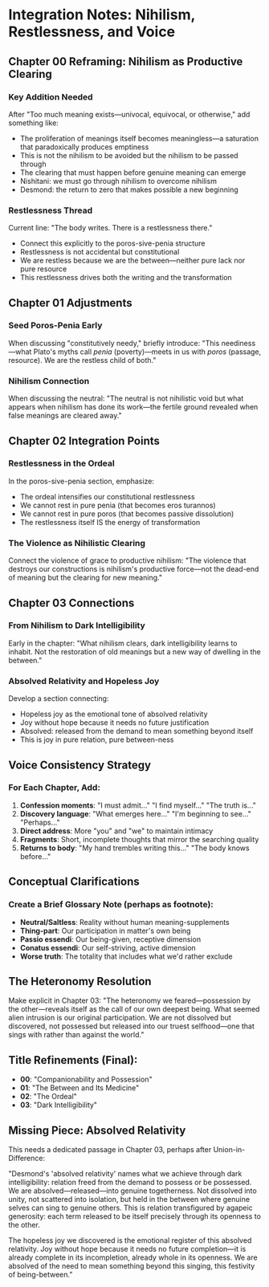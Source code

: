 # Integration Notes: Nihilism, Restlessness, and Voice

## Chapter 00 Reframing: Nihilism as Productive Clearing

### Key Addition Needed
After "Too much meaning exists—univocal, equivocal, or otherwise," add something like:
- The proliferation of meanings itself becomes meaningless—a saturation that paradoxically produces emptiness
- This is not the nihilism to be avoided but the nihilism to be passed through
- The clearing that must happen before genuine meaning can emerge
- Nishitani: we must go through nihilism to overcome nihilism
- Desmond: the return to zero that makes possible a new beginning

### Restlessness Thread
Current line: "The body writes. There is a restlessness there."
- Connect this explicitly to the poros-sive-penia structure
- Restlessness is not accidental but constitutional
- We are restless because we are the between—neither pure lack nor pure resource
- This restlessness drives both the writing and the transformation

## Chapter 01 Adjustments

### Seed Poros-Penia Early
When discussing "constitutively needy," briefly introduce:
"This neediness—what Plato's myths call *penia* (poverty)—meets in us with *poros* (passage, resource). We are the restless child of both."

### Nihilism Connection
When discussing the neutral:
"The neutral is not nihilistic void but what appears when nihilism has done its work—the fertile ground revealed when false meanings are cleared away."

## Chapter 02 Integration Points

### Restlessness in the Ordeal
In the poros-sive-penia section, emphasize:
- The ordeal intensifies our constitutional restlessness
- We cannot rest in pure penia (that becomes eros turannos)
- We cannot rest in pure poros (that becomes passive dissolution)
- The restlessness itself IS the energy of transformation

### The Violence as Nihilistic Clearing
Connect the violence of grace to productive nihilism:
"The violence that destroys our constructions is nihilism's productive force—not the dead-end of meaning but the clearing for new meaning."

## Chapter 03 Connections

### From Nihilism to Dark Intelligibility
Early in the chapter:
"What nihilism clears, dark intelligibility learns to inhabit. Not the restoration of old meanings but a new way of dwelling in the between."

### Absolved Relativity and Hopeless Joy
Develop a section connecting:
- Hopeless joy as the emotional tone of absolved relativity
- Joy without hope because it needs no future justification
- Absolved: released from the demand to mean something beyond itself
- This is joy in pure relation, pure between-ness

## Voice Consistency Strategy

### For Each Chapter, Add:
1. **Confession moments**: "I must admit..." "I find myself..." "The truth is..."
2. **Discovery language**: "What emerges here..." "I'm beginning to see..." "Perhaps..."
3. **Direct address**: More "you" and "we" to maintain intimacy
4. **Fragments**: Short, incomplete thoughts that mirror the searching quality
5. **Returns to body**: "My hand trembles writing this..." "The body knows before..."

## Conceptual Clarifications

### Create a Brief Glossary Note (perhaps as footnote):
- **Neutral/Saltless**: Reality without human meaning-supplements
- **Thing-part**: Our participation in matter's own being
- **Passio essendi**: Our being-given, receptive dimension
- **Conatus essendi**: Our self-striving, active dimension
- **Worse truth**: The totality that includes what we'd rather exclude

## The Heteronomy Resolution

Make explicit in Chapter 03:
"The heteronomy we feared—possession by the other—reveals itself as the call of our own deepest being. What seemed alien intrusion is our original participation. We are not dissolved but discovered, not possessed but released into our truest selfhood—one that sings with rather than against the world."

## Title Refinements (Final):
- **00**: "Companionability and Possession" 
- **01**: "The Between and Its Medicine"
- **02**: "The Ordeal" 
- **03**: "Dark Intelligibility"

## Missing Piece: Absolved Relativity

This needs a dedicated passage in Chapter 03, perhaps after Union-in-Difference:

"Desmond's 'absolved relativity' names what we achieve through dark intelligibility: relation freed from the demand to possess or be possessed. We are absolved—released—into genuine togetherness. Not dissolved into unity, not scattered into isolation, but held in the between where genuine selves can sing to genuine others. This is relation transfigured by agapeic generosity: each term released to be itself precisely through its openness to the other.

The hopeless joy we discovered is the emotional register of this absolved relativity. Joy without hope because it needs no future completion—it is already complete in its incompletion, already whole in its openness. We are absolved of the need to mean something beyond this singing, this festivity of being-between."